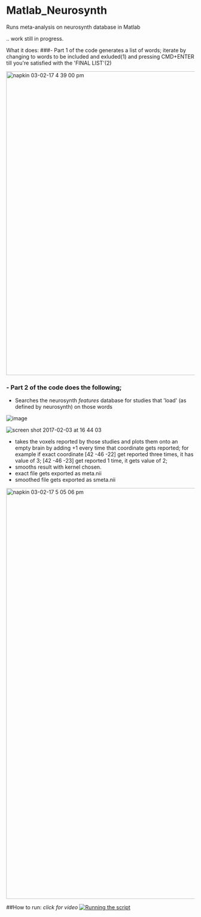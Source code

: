 # Matlab_Neurosynth
Runs meta-analysis on neurosynth database in Matlab

.. work still in progress. 


What it does: 
###- Part 1 of the code generates a list of words;
iterate by changing to words to be included and exluded(1) and pressing CMD+ENTER till you're satisfied with the 'FINAL LIST'(2)

<img width="812" alt="napkin 03-02-17 4 39 00 pm" src="https://cloud.githubusercontent.com/assets/15108226/22597335/7762ec0a-ea2f-11e6-9633-0fcd2180f69a.png">

### - Part 2 of the code does the following; 
- Searches the neurosynth _features_ database for studies that 'load' (as defined by neurosynth) on those words

![image](https://cloud.githubusercontent.com/assets/15108226/22597895/c8c8493a-ea31-11e6-85cd-320e8dd96847.png)


![screen shot 2017-02-03 at 16 44 03](https://cloud.githubusercontent.com/assets/15108226/22597961/0be27e66-ea32-11e6-9818-957678933d5f.jpg)


- takes the voxels reported by those studies and plots them onto an empty brain by adding +1 every time that coordinate gets reported; 
for example if exact coordinate [42 -46 -22] get reported three times, it has value of 3; [42 -46 -23] get reported 1 time, it gets value of 2; 
- smooths result with kernel chosen.
- exact file gets exported as meta.nii
-  smoothed file gets exported as smeta.nii

<img width="1098" alt="napkin 03-02-17 5 05 06 pm" src="https://cloud.githubusercontent.com/assets/15108226/22598204/f1b6aaca-ea32-11e6-80e4-dfa86ac20487.png">



##How to run: 
*click for video*
[![Running the script](https://cloud.githubusercontent.com/assets/15108226/22597159/c0a849a6-ea2e-11e6-932b-a5fac84f3351.jpg)](https://www.youtube.com/watch?v=3z9eThlg45w "Quick walkthrough")

